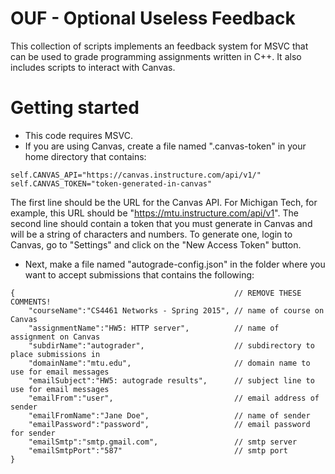 OUF - Optional Useless Feedback
==========

This collection of scripts implements an feedback system for MSVC that can be used to
grade programming assignments written in C++. It also includes scripts to interact with Canvas.

Getting started
==============

* This code requires MSVC.
* If you are using Canvas, create a file named ".canvas-token" in your home directory that contains:

```
self.CANVAS_API="https://canvas.instructure.com/api/v1/"
self.CANVAS_TOKEN="token-generated-in-canvas"
```

The first line should be the URL for the Canvas API. For Michigan Tech, for example, this URL should be "https://mtu.instructure.com/api/v1". The second line should contain a token that you must generate in Canvas and will be a string of characters and numbers. To generate one, login to Canvas, go to "Settings" and click on the "New Access Token" button.

* Next, make a file named "autograde-config.json" in the folder where you want to accept submissions that contains the following:

```
{                                                 // REMOVE THESE COMMENTS!
    "courseName":"CS4461 Networks - Spring 2015", // name of course on Canvas
    "assignmentName":"HW5: HTTP server",          // name of assignment on Canvas
    "subdirName":"autograder",                    // subdirectory to place submissions in
    "domainName":"mtu.edu",                       // domain name to use for email messages
    "emailSubject":"HW5: autograde results",      // subject line to use for email messages
    "emailFrom":"user",                           // email address of sender
    "emailFromName":"Jane Doe",                   // name of sender
    "emailPassword":"password",                   // email password for sender
    "emailSmtp":"smtp.gmail.com",                 // smtp server
    "emailSmtpPort":"587"                         // smtp port
}
```


